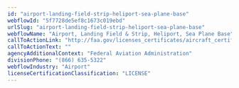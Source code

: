 ```yaml
---
id: "airport-landing-field-strip-heliport-sea-plane-base"
webflowId: "5f7728de5ef8c1673c019ebd"
urlSlug: "airport-landing-field-strip-heliport-sea-plane-base"
webflowName: "Airport, Landing Field & Strip, Heliport, Sea Plane Base"
callToActionLink: "http://faa.gov/licenses_certificates/aircraft_certification/aircraft_registry/"
callToActionText: ""
agencyAdditionalContext: "Federal Aviation Administration"
divisionPhone: "(866) 635-5322"
webflowIndustry: "Airport"
licenseCertificationClassification: "LICENSE"
---
```

